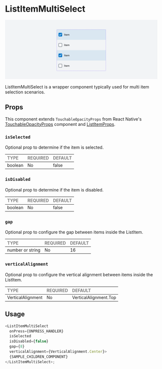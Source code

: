 # ListItemMultiSelect

![ListItemMultiSelect](./ListItemMultiSelect.png)

ListItemMultiSelect is a wrapper component typically used for multi item selection scenarios.

## Props

This component extends `TouchableOpacityProps` from React Native's [TouchableOpacityProps](https://reactnative.dev/docs/touchableopacity) component and [ListItemProps](../ListItem/ListItem.types.ts).

### `isSelected`

Optional prop to determine if the item is selected.

| <span style="color:gray;font-size:14px">TYPE</span> | <span style="color:gray;font-size:14px">REQUIRED</span> | <span style="color:gray;font-size:14px">DEFAULT</span> |
| :-------------------------------------------------- | :------------------------------------------------------ | :----------------------------------------------------- |
| boolean    | No                                                     | false                                               |

### `isDisabled`

Optional prop to determine if the item is disabled.

| <span style="color:gray;font-size:14px">TYPE</span> | <span style="color:gray;font-size:14px">REQUIRED</span> | <span style="color:gray;font-size:14px">DEFAULT</span> |
| :-------------------------------------------------- | :------------------------------------------------------ | :----------------------------------------------------- |
| boolean    | No                                                     | false                                               |

### `gap`

Optional prop to configure the gap between items inside the ListItem.

| <span style="color:gray;font-size:14px">TYPE</span> | <span style="color:gray;font-size:14px">REQUIRED</span> | <span style="color:gray;font-size:14px">DEFAULT</span> |
| :-------------------------------------------------- | :------------------------------------------------------ | :----------------------------------------------------- |
| number or string                                            | No                                                     |                   16                                         |

### `verticalAlignment`

Optional prop to configure the vertical alignment between items inside the ListItem.

| <span style="color:gray;font-size:14px">TYPE</span> | <span style="color:gray;font-size:14px">REQUIRED</span> | <span style="color:gray;font-size:14px">DEFAULT</span> |
| :-------------------------------------------------- | :------------------------------------------------------ | :----------------------------------------------------- |
| VerticalAlignment                                            | No                                                     |                   VerticalAlignment.Top                                         |

## Usage

```javascript
<ListItemMultiSelect 
  onPress={ONPRESS_HANDLER} 
  isSelected 
  isDisabled={false}
  gap={8} 
  verticalAlignment={VerticalAlignment.Center}>
  {SAMPLE_CHILDREN_COMPONENT}
</ListItemMultiSelect>;
```